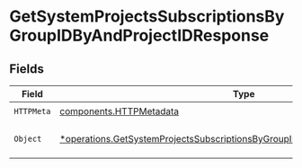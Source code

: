 # GetSystemProjectsSubscriptionsByGroupIDByAndProjectIDResponse


## Fields

| Field                                                                                                                                                                         | Type                                                                                                                                                                          | Required                                                                                                                                                                      | Description                                                                                                                                                                   |
| ----------------------------------------------------------------------------------------------------------------------------------------------------------------------------- | ----------------------------------------------------------------------------------------------------------------------------------------------------------------------------- | ----------------------------------------------------------------------------------------------------------------------------------------------------------------------------- | ----------------------------------------------------------------------------------------------------------------------------------------------------------------------------- |
| `HTTPMeta`                                                                                                                                                                    | [components.HTTPMetadata](../../models/components/httpmetadata.md)                                                                                                            | :heavy_check_mark:                                                                                                                                                            | N/A                                                                                                                                                                           |
| `Object`                                                                                                                                                                      | [*operations.GetSystemProjectsSubscriptionsByGroupIDByAndProjectIDResponseBody](../../models/operations/getsystemprojectssubscriptionsbygroupidbyandprojectidresponsebody.md) | :heavy_minus_sign:                                                                                                                                                            | A list of Subscription objects                                                                                                                                                |